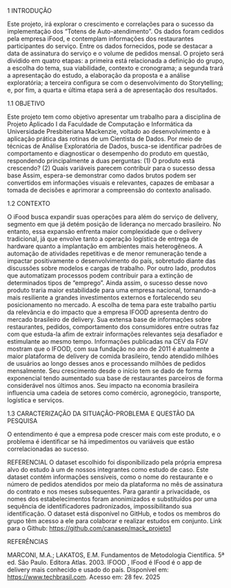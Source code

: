 1 INTRODUÇÃO

Este projeto, irá explorar o crescimento e correlações para o sucesso da implementação dos “Totens de Auto-atendimento”. Os dados foram cedidos pela empresa iFood, e contemplam informações dos restaurantes participantes do serviço. Entre os dados fornecidos, pode se destacar a data de assinatura do serviço e o volume de pedidos mensal. O projeto será dividido em quatro etapas: a primeira está relacionada a definição do grupo, a escolha do tema, sua viabilidade, contexto e cronograma; a segunda trará a apresentação do estudo, a elaboração da proposta e a análise exploratória; a terceira configura se com o desenvolvimento do Storytelling; e, por fim, a quarta e última etapa será a de apresentação dos resultados.

1.1 OBJETIVO

Este projeto tem como objetivo apresentar um trabalho para a disciplina de Projeto Aplicado I da Faculdade de Computação e Informática da Universidade Presbiteriana Mackenzie, voltado ao desenvolvimento e à aplicação prática das rotinas de um Cientista de Dados. Por meio de técnicas de Análise Exploratória de Dados, busca-se identificar padrões de comportamento e diagnosticar o desempenho do produto em questão, respondendo principalmente a duas perguntas: (1) O produto está crescendo? (2) Quais variáveis parecem contribuir para o sucesso dessa base Assim, espera-se demonstrar como dados brutos podem ser convertidos em informações visuais e relevantes, capazes de embasar a tomada de decisões e aprimorar a compreensão do contexto analisado.

1.2 CONTEXTO

O iFood busca expandir suas operações para além do serviço de delivery, segmento em que já detém posição de liderança no mercado brasileiro. No entanto, essa expansão enfrenta maior complexidade que o delivery tradicional, já que envolve tanto a operação logística de entrega de hardware quanto a implantação em ambientes mais heterogêneos. A automação de atividades repetitivas e de menor remuneração tende a impactar positivamente o desenvolvimento do país, sobretudo diante das discussões sobre modelos e cargas de trabalho. Por outro lado, produtos que automatizam processos podem contribuir para a extinção de determinados tipos de “emprego”. Ainda assim, o sucesso desse novo produto traria maior estabilidade para uma empresa nacional, tornando-a mais resiliente a grandes investimentos externos e fortalecendo seu posicionamento no mercado. A escolha de tema para este trabalho partiu da relevância e do impacto que a empresa IFOOD apresenta dentro do mercado brasileiro de delivery. Sua extensa base de informações sobre restaurantes, pedidos, comportamento dos consumidores entre outras faz com que estuda-la afim de extrair informações relevantes seja desafiador e estimulante ao mesmo tempo. Informações publicadas na CEV da FGV mostram que o IFOOD, com sua fundação no ano de 2011 é atualmente a maior plataforma de delivery de comida brasileiro, tendo atendido milhões de usuários ao longo desses anos e processando milhões de pedidos mensalmente. Seu crescimento desde o início tem se dado de forma exponencial tendo aumentado sua base de restaurantes parceiros de forma considerável nos últimos anos. Seu impacto na economia brasileira influencia uma cadeia de setores como comércio, agronegócio, transporte, logística e serviços.

1.3 CARACTERIZAÇÃO DA SITUAÇÃO-PROBLEMA E QUESTÃO DA PESQUISA

O entendimento é que a empresa pode crescer mais com este produto, e o problema é identificar se há impedimentos ou variáveis que estão correlacionadas ao sucesso.

REFERENCIAL
O dataset escolhido foi disponibilizado pela própria empresa alvo do estudo à um de nossos integrantes como estudo de caso. Este dataset contém informações sensíveis, como o nome do restaurante e o número de pedidos atendidos por meio da plataforma no mês de assinatura do contrato e nos meses subsequentes. Para garantir a privacidade, os nomes dos estabelecimentos foram anonimizados e substituídos por uma sequência de identificadores padronizados, impossibilitando sua identificação. O dataset está disponível no GitHub, e todos os membros do grupo têm acesso a ele para colaborar e realizar estudos em conjunto. Link para o Github: https://github.com/canasep/mack_projeto1

REFERÊNCIAS

MARCONI, M.A.; LAKATOS, E.M. Fundamentos de Metodologia Científica. 5ª ed. São Paulo. Editora Atlas. 2003. IFOOD , IFood é IFood é o app de delivery mais conhecido e usado do país. Disponível em: <https://www.techbrasil.com>. Acesso em: 28 fev. 2025
